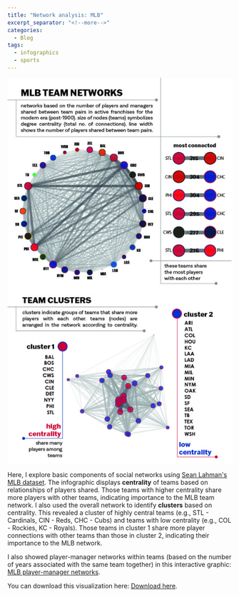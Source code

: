 ```yaml
---
title: "Network analysis: MLB"
excerpt_separator: "<!--more-->"
categories:
  - Blog
tags:
  - infographics
  - sports
---
```

<p align="center">
<img src="/assets/infographics/MLBnetworks.jpg" alt="population"/>
</p>

Here, I explore basic components of social networks using [Sean Lahman's MLB dataset](http://www.seanlahman.com/baseball-archive/statistics/). The infographic displays **centrality** of teams based on relationships of players shared. Those teams with higher centrality share more players with other teams, indicating importance to the MLB team network. I also used the overall network to identify **clusters** based on centrality. This revealed a cluster of highly central teams (e.g., STL - Cardinals, CIN - Reds, CHC - Cubs) and teams with low centrality (e.g., COL - Rockies, KC - Royals). Those teams in cluster 1 share more player connections with other teams than those in cluster 2, indicating their importance to the MLB network.

I also showed player-manager networks within teams (based on the number of years associated with the same team together) in this interactive graphic: [MLB player-manager networks](https://woodstaylor.shinyapps.io/MLBmanagerNetworks/).

You can download this visualization here: [Download here](https://github.com/woodstaylor/woodstaylor.github.io/raw/master/assets/infographics/MLBnetworks.pdf).

